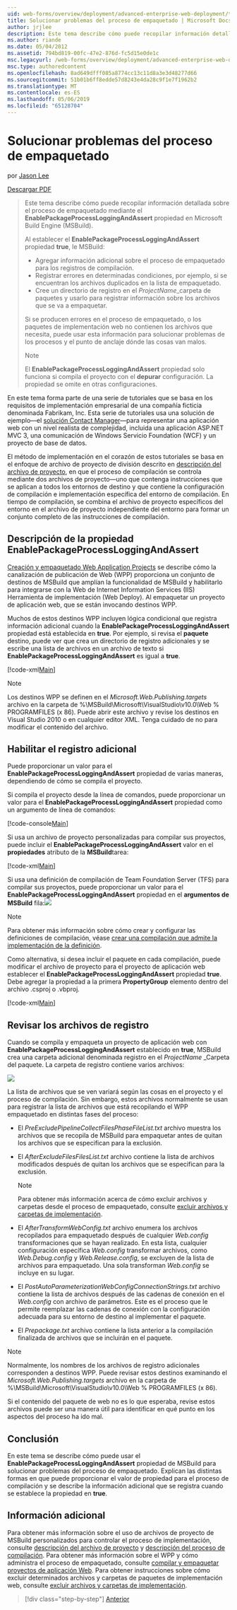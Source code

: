 ```yaml
---
uid: web-forms/overview/deployment/advanced-enterprise-web-deployment/troubleshooting-the-packaging-process
title: Solucionar problemas del proceso de empaquetado | Microsoft Docs
author: jrjlee
description: Este tema describe cómo puede recopilar información detallada sobre el proceso de empaquetado mediante la propiedad EnablePackageProcessLoggingAndAssert en la letra M...
ms.author: riande
ms.date: 05/04/2012
ms.assetid: 794bd819-00fc-47e2-876d-fc5d15e0de1c
msc.legacyurl: /web-forms/overview/deployment/advanced-enterprise-web-deployment/troubleshooting-the-packaging-process
msc.type: authoredcontent
ms.openlocfilehash: 8ad649dfff085a8774cc13c11d8a3e3d48277d66
ms.sourcegitcommit: 51b01b6ff8edde57d8243e4da28c9f1e7f1962b2
ms.translationtype: MT
ms.contentlocale: es-ES
ms.lasthandoff: 05/06/2019
ms.locfileid: "65128704"
---
```

# <a name="troubleshooting-the-packaging-process"></a>Solucionar problemas del proceso de empaquetado

por [Jason Lee](https://github.com/jrjlee)

[Descargar PDF](https://msdnshared.blob.core.windows.net/media/MSDNBlogsFS/prod.evol.blogs.msdn.com/CommunityServer.Blogs.Components.WeblogFiles/00/00/00/63/56/8130.DeployingWebAppsInEnterpriseScenarios.pdf)

> Este tema describe cómo puede recopilar información detallada sobre el proceso de empaquetado mediante el **EnablePackageProcessLoggingAndAssert** propiedad en Microsoft Build Engine (MSBuild).
> 
> Al establecer el **EnablePackageProcessLoggingAndAssert** propiedad **true**, le MSBuild:
> 
> - Agregar información adicional sobre el proceso de empaquetado para los registros de compilación.
> - Registrar errores en determinadas condiciones, por ejemplo, si se encuentran los archivos duplicados en la lista de empaquetado.
> - Cree un directorio de registro en el *ProjectName*\_carpeta de paquetes y usarlo para registrar información sobre los archivos que se va a empaquetar.
> 
> Si se producen errores en el proceso de empaquetado, o los paquetes de implementación web no contienen los archivos que necesita, puede usar esta información para solucionar problemas de los procesos y el punto de anclaje dónde las cosas van malos.
> 
> > [!NOTE]
> > El **EnablePackageProcessLoggingAndAssert** propiedad solo funciona si compila el proyecto con el **depurar** configuración. La propiedad se omite en otras configuraciones.

En este tema forma parte de una serie de tutoriales que se basa en los requisitos de implementación empresarial de una compañía ficticia denominada Fabrikam, Inc. Esta serie de tutoriales usa una solución de ejemplo&#x2014;el [solución Contact Manager](../web-deployment-in-the-enterprise/the-contact-manager-solution.md)&#x2014;para representar una aplicación web con un nivel realista de complejidad, incluida una aplicación ASP.NET MVC 3, una comunicación de Windows Servicio Foundation (WCF) y un proyecto de base de datos.

El método de implementación en el corazón de estos tutoriales se basa en el enfoque de archivo de proyecto de división descrito en [descripción del archivo de proyecto](../web-deployment-in-the-enterprise/understanding-the-project-file.md), en que el proceso de compilación se controla mediante dos archivos de proyecto&#x2014;uno que contenga instrucciones que se aplican a todos los entornos de destino y que contiene la configuración de compilación e implementación específica del entorno de compilación. En tiempo de compilación, se combina el archivo de proyecto específicos del entorno en el archivo de proyecto independiente del entorno para formar un conjunto completo de las instrucciones de compilación.

## <a name="understanding-the-enablepackageprocessloggingandassert-property"></a>Descripción de la propiedad EnablePackageProcessLoggingAndAssert

[Creación y empaquetado Web Application Projects](../web-deployment-in-the-enterprise/building-and-packaging-web-application-projects.md) se describe cómo la canalización de publicación de Web (WPP) proporciona un conjunto de destinos de MSBuild que amplían la funcionalidad de MSBuild y habilitarlo para integrarse con la Web de Internet Information Services (IIS) Herramienta de implementación (Web Deploy). Al empaquetar un proyecto de aplicación web, que se están invocando destinos WPP.

Muchos de estos destinos WPP incluyen lógica condicional que registra información adicional cuando la **EnablePackageProcessLoggingAndAssert** propiedad está establecida en **true**. Por ejemplo, si revisa el **paquete** destino, puede ver que crea un directorio de registro adicionales y se escribe una lista de archivos en un archivo de texto si **EnablePackageProcessLoggingAndAssert** es igual a **true**.

[!code-xml[Main](troubleshooting-the-packaging-process/samples/sample1.xml)]

> [!NOTE]
> Los destinos WPP se definen en el *Microsoft.Web.Publishing.targets* archivo en la carpeta de %\MSBuild\Microsoft\VisualStudio\v10.0\Web % PROGRAMFILES (x 86). Puede abrir este archivo y revise los destinos en Visual Studio 2010 o en cualquier editor XML. Tenga cuidado de no para modificar el contenido del archivo.

## <a name="enabling-the-additional-logging"></a>Habilitar el registro adicional

Puede proporcionar un valor para el **EnablePackageProcessLoggingAndAssert** propiedad de varias maneras, dependiendo de cómo se compila el proyecto.

Si compila el proyecto desde la línea de comandos, puede proporcionar un valor para el **EnablePackageProcessLoggingAndAssert** propiedad como un argumento de línea de comandos:

[!code-console[Main](troubleshooting-the-packaging-process/samples/sample2.cmd)]

Si usa un archivo de proyecto personalizadas para compilar sus proyectos, puede incluir el **EnablePackageProcessLoggingAndAssert** valor en el **propiedades** atributo de la **MSBuild**tarea:

[!code-xml[Main](troubleshooting-the-packaging-process/samples/sample3.xml)]

Si usa una definición de compilación de Team Foundation Server (TFS) para compilar sus proyectos, puede proporcionar un valor para el **EnablePackageProcessLoggingAndAssert** propiedad en el **argumentos de MSBuild** fila:![](troubleshooting-the-packaging-process/_static/image1.png)

> [!NOTE]
> Para obtener más información sobre cómo crear y configurar las definiciones de compilación, véase [crear una compilación que admite la implementación de la definición](../configuring-team-foundation-server-for-web-deployment/creating-a-build-definition-that-supports-deployment.md).

Como alternativa, si desea incluir el paquete en cada compilación, puede modificar el archivo de proyecto para el proyecto de aplicación web establecer el **EnablePackageProcessLoggingAndAssert** propiedad **true**. Debe agregar la propiedad a la primera **PropertyGroup** elemento dentro del archivo .csproj o .vbproj.

[!code-xml[Main](troubleshooting-the-packaging-process/samples/sample4.xml)]

## <a name="reviewing-the-log-files"></a>Revisar los archivos de registro

Cuando se compila y empaqueta un proyecto de aplicación web con **EnablePackageProcessLoggingAndAssert** establecido en **true**, MSBuild crea una carpeta adicional denominada registro en el *ProjectName* \_Carpeta del paquete. La carpeta de registro contiene varios archivos:

![](troubleshooting-the-packaging-process/_static/image2.png)

La lista de archivos que se ven variará según las cosas en el proyecto y el proceso de compilación. Sin embargo, estos archivos normalmente se usan para registrar la lista de archivos que está recopilando el WPP empaquetado en distintas fases del proceso:

- El *PreExcludePipelineCollectFilesPhaseFileList.txt* archivo muestra los archivos que se recopila de MSBuild para empaquetar antes de quitan los archivos que se especifican para la exclusión.
- El *AfterExcludeFilesFilesList.txt* archivo contiene la lista de archivos modificados después de quitan los archivos que se especifican para la exclusión.

    > [!NOTE]
    > Para obtener más información acerca de cómo excluir archivos y carpetas desde el proceso de empaquetado, consulte [excluir archivos y carpetas de implementación](excluding-files-and-folders-from-deployment.md).
- El *AfterTransformWebConfig.txt* archivo enumera los archivos recopilados para empaquetado después de cualquier *Web.config* transformaciones que se hayan realizado. En esta lista, cualquier configuración específica *Web.config* transformar archivos, como *Web.Debug.config* y *Web.Release.config*, se excluyen de la lista de archivos para empaquetado. Una sola transforman *Web.config* se incluye en su lugar.
- El *PostAutoParameterizationWebConfigConnectionStrings.txt* archivo contiene la lista de archivos después de las cadenas de conexión en el *Web.config* con archivo de parámetros. Este es el proceso que le permite reemplazar las cadenas de conexión con la configuración adecuada para su entorno de destino al implementar el paquete.
- El *Prepackage.txt* archivo contiene la lista anterior a la compilación finalizada de archivos que se incluirán en el paquete.

> [!NOTE]
> Normalmente, los nombres de los archivos de registro adicionales corresponden a destinos WPP. Puede revisar estos destinos examinando el *Microsoft.Web.Publishing.targets* archivo en la carpeta de %\MSBuild\Microsoft\VisualStudio\v10.0\Web % PROGRAMFILES (x 86).

Si el contenido del paquete de web no es lo que esperaba, revise estos archivos puede ser una manera útil para identificar en qué punto en los aspectos del proceso ha ido mal.

## <a name="conclusion"></a>Conclusión

En este tema se describe cómo puede usar el **EnablePackageProcessLoggingAndAssert** propiedad de MSBuild para solucionar problemas del proceso de empaquetado. Explican las distintas formas en que puede proporcionar el valor de propiedad para el proceso de compilación y se describe la información adicional que se registra cuando se establece la propiedad en **true**.

## <a name="further-reading"></a>Información adicional

Para obtener más información sobre el uso de archivos de proyecto de MSBuild personalizados para controlar el proceso de implementación, consulte [descripción del archivo de proyecto](../web-deployment-in-the-enterprise/understanding-the-project-file.md) y [descripción del proceso de compilación](../web-deployment-in-the-enterprise/understanding-the-build-process.md). Para obtener más información sobre el WPP y cómo administra el proceso de empaquetado, consulte [compilar y empaquetar proyectos de aplicación Web](../web-deployment-in-the-enterprise/building-and-packaging-web-application-projects.md). Para obtener instrucciones sobre cómo excluir determinados archivos y carpetas de paquetes de implementación web, consulte [excluir archivos y carpetas de implementación](excluding-files-and-folders-from-deployment.md).

> [!div class="step-by-step"]
> [Anterior](running-windows-powershell-scripts-from-msbuild-project-files.md)
